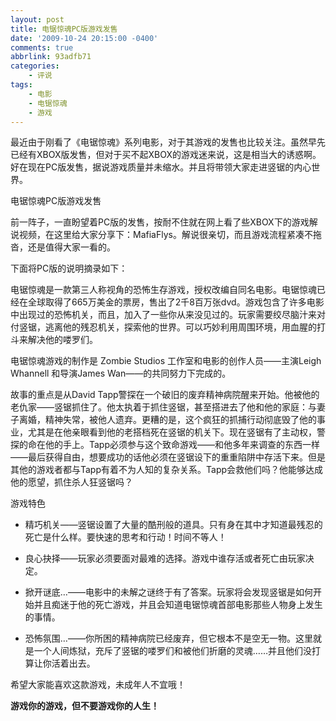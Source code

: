 ```yaml
---
layout: post
title: 电锯惊魂PC版游戏发售
date: '2009-10-24 20:15:00 -0400'
comments: true
abbrlink: 93adfb71
categories:
	- 评说
tags:
	- 电影
	- 电锯惊魂
	- 游戏
---
```

最近由于刚看了《电锯惊魂》系列电影，对于其游戏的发售也比较关注。虽然早先已经有XBOX版发售，但对于买不起XBOX的游戏迷来说，这是相当大的诱惑啊。好在现在PC版发售，据说游戏质量并未缩水。并且将带领大家走进竖锯的内心世界。

电锯惊魂PC版游戏发售

前一阵子，一直盼望着PC版的发售，按耐不住就在网上看了些XBOX下的游戏解说视频，在这里给大家分享下：MafiaFlys。解说很亲切，而且游戏流程紧凑不拖沓，还是值得大家一看的。

下面将PC版的说明摘录如下：

电锯惊魂是一款第三人称视角的恐怖生存游戏，授权改编自同名电影。电锯惊魂已经在全球取得了665万美金的票房，售出了2千8百万张dvd。游戏包含了许多电影中出现过的恐怖机关，而且，加入了一些你从来没见过的。玩家需要绞尽脑汁来对付竖锯，逃离他的残忍机关，探索他的世界。可以巧妙利用周围环境，用血腥的打斗来解决他的喽罗们。

电锯惊魂游戏的制作是 Zombie Studios 工作室和电影的创作人员——主演Leigh Whannell 和导演James Wan——的共同努力下完成的。

故事的重点是从David Tapp警探在一个破旧的废弃精神病院醒来开始。他被他的老仇家——竖锯抓住了。他太执着于抓住竖锯，甚至搭进去了他和他的家庭：与妻子离婚，精神失常，被他人遗弃。更糟的是，这个疯狂的抓捕行动彻底毁了他的事业，尤其是在他亲眼看到他的老搭档死在竖锯的机关下。现在竖锯有了主动权，警探的命在他的手上。Tapp必须参与这个致命游戏——和他多年来调查的东西一样——最后获得自由，想要成功的话他必须在竖锯设下的重重陷阱中存活下来。但是其他的游戏者都与Tapp有着不为人知的复杂关系。Tapp会救他们吗？他能够达成他的愿望，抓住杀人狂竖锯吗？

游戏特色

* 精巧机关——竖锯设置了大量的酷刑般的道具。只有身在其中才知道最残忍的死亡是什么样。要快速的思考和行动！时间不等人！

* 良心抉择——玩家必须要面对最难的选择。游戏中谁存活或者死亡由玩家决定。

* 掀开谜底…——电影中的未解之谜终于有了答案。玩家将会发现竖锯是如何开始并且痴迷于他的死亡游戏，并且会知道电锯惊魂首部电影那些人物身上发生的事情。

* 恐怖氛围…——你所困的精神病院已经废弃，但它根本不是空无一物。这里就是一个人间炼狱，充斥了竖锯的喽罗们和被他们折磨的灵魂……并且他们没打算让你活着出去。

希望大家能喜欢这款游戏，未成年人不宜哦！

__**游戏你的游戏，但不要游戏你的人生！**__
